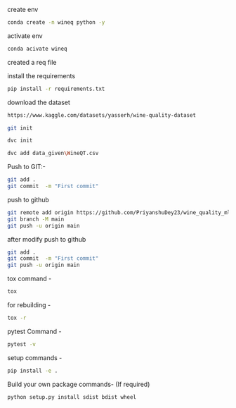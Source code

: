create env

```bash
conda create -n wineq python -y
```

activate env

```bash
conda acivate wineq
```

created a req file 

install the requirements

```bash
pip install -r requirements.txt
```

download the dataset 
```bash
https://www.kaggle.com/datasets/yasserh/wine-quality-dataset
```

```bash
git init
```

```bash
dvc init
```

```bash
dvc add data_given\WineQT.csv
```


Push to GIT:-
```bash
git add .
git commit  -m "First commit"
```

push to github
```bash
git remote add origin https://github.com/PriyanshuDey23/wine_quality_mlops.git
git branch -M main
git push -u origin main
```

after modify push to github
```bash
git add .
git commit  -m "First commit"
git push -u origin main
```

tox command - 
```bash
tox
```

for rebuilding -
```bash
tox -r
```
 pytest Command -
 ```bash
 pytest -v
 ```

 setup commands -
 ```bash
 pip install -e .
 ```

Build your own package commands- (If required)
```bash
python setup.py install sdist bdist wheel
```


